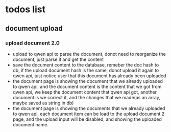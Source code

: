 # todos list


## document upload

### upload document 2.0

- upload to qwen api to parse the document, donot need to reorganize the document, just parse it and get the content
- save the document content to the database, remeber the doc hash to db, if the upload document hash is the same, donot upload it again to qwen api, just notice user that this document has already been uploaded
- the document page is showing the document that we already uploaded to qwen api, and the document content is the content that we got from qwen api, we keep the document content that qwen api got, another document is we correct it, and the changes that we made(as an array, maybe saved as string in db)
- the document page is showing the documents that we already uploaded to qwen api, each document item can be load to the upload document 2 page, and the upload input will be disabled, and showing the uploaded document name.


